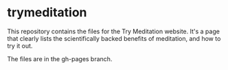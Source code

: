 trymeditation
=============

This repository contains the files for the Try Meditation website.
It's a page that clearly lists the scientifically backed benefits of meditation, and how to try it out.


The files are in the gh-pages branch.
